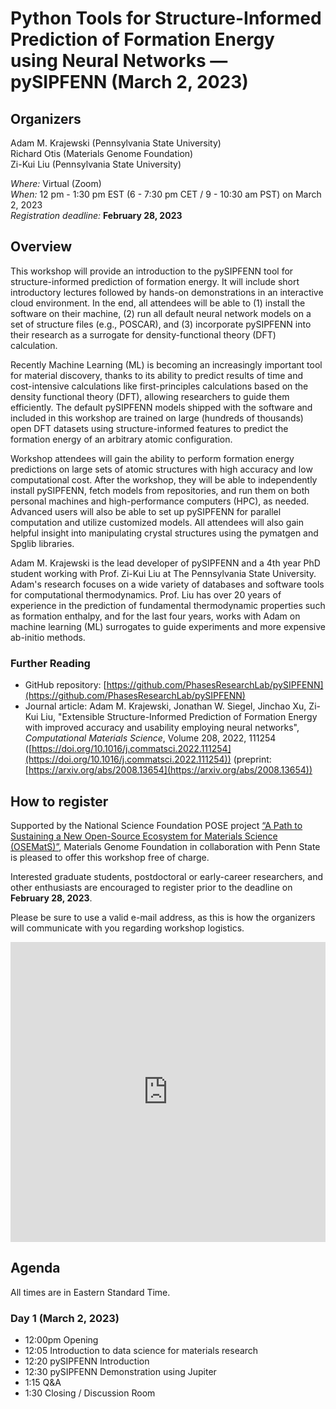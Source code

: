 # Python Tools for Structure-Informed Prediction of Formation Energy using Neural Networks ⁠— pySIPFENN (March 2, 2023)

## Organizers

Adam M. Krajewski (Pennsylvania State University)<br>
Richard Otis (Materials Genome Foundation)<br>
Zi-Kui Liu (Pennsylvania State University)<br>

*Where:* Virtual (Zoom)<br>
*When:* 12 pm - 1:30 pm EST (6 - 7:30 pm CET / 9 - 10:30 am PST) on March 2, 2023<br>
*Registration deadline:* **February 28, 2023**<br>

## Overview
This workshop will provide an introduction to the pySIPFENN tool for structure-informed prediction of formation energy. It will include short introductory lectures followed by hands-on demonstrations in an interactive cloud environment. In the end, all attendees will be able to (1) install the software on their machine, (2) run all default neural network models on a set of structure files (e.g., POSCAR), and (3) incorporate pySIPFENN into their research as a surrogate for density-functional theory (DFT) calculation.

Recently Machine Learning (ML) is becoming an increasingly important tool for material discovery, thanks to its ability to predict results of time and cost-intensive calculations like first-principles calculations based on the density functional theory (DFT), allowing researchers to guide them efficiently. The default pySIPFENN models shipped with the software and included in this workshop are trained on large (hundreds of thousands) open DFT datasets using structure-informed features to predict the formation energy of an arbitrary atomic configuration.

Workshop attendees will gain the ability to perform formation energy predictions on large sets of atomic structures with high accuracy and low computational cost. After the workshop, they will be able to independently install pySIPFENN, fetch models from repositories, and run them on both personal machines and high-performance computers (HPC), as needed. Advanced users will also be able to set up pySIPFENN for parallel computation and utilize customized models. All attendees will also gain helpful insight into manipulating crystal structures using the pymatgen and Spglib libraries.
 
Adam M. Krajewski is the lead developer of pySIPFENN and a 4th year PhD student working with Prof. Zi-Kui Liu at The Pennsylvania State University. Adam's research focuses on a wide variety of databases and software tools for computational thermodynamics. Prof. Liu has over 20 years of experience in the prediction of fundamental thermodynamic properties such as formation enthalpy, and for the last four years, works with Adam on machine learning (ML) surrogates to guide experiments and more expensive ab-initio methods.

### Further Reading
- GitHub repository: [https://github.com/PhasesResearchLab/pySIPFENN](https://github.com/PhasesResearchLab/pySIPFENN)
- Journal article: Adam M. Krajewski, Jonathan W. Siegel, Jinchao Xu, Zi-Kui Liu, "Extensible Structure-Informed Prediction of Formation Energy with improved accuracy and usability employing neural networks", _Computational Materials Science_, Volume 208, 2022, 111254 ([https://doi.org/10.1016/j.commatsci.2022.111254](https://doi.org/10.1016/j.commatsci.2022.111254)) (preprint: [https://arxiv.org/abs/2008.13654](https://arxiv.org/abs/2008.13654))

## How to register

Supported by the National Science Foundation POSE project [“A Path to Sustaining a New Open-Source Ecosystem for Materials Science (OSEMatS)”](https://nsf.gov/awardsearch/showAward?AWD_ID=2229690), Materials Genome Foundation in collaboration with Penn State is pleased to offer this workshop free of charge.

Interested graduate students, postdoctoral or early-career researchers, and other enthusiasts are encouraged to register prior to the deadline on **February 28, 2023**.

Please be sure to use a valid e-mail address, as this is how the organizers will communicate with you regarding workshop logistics.

<iframe width="640px" height="480px" src="https://forms.office.com/Pages/ResponsePage.aspx?id=RLeuyWtJAEuC1Ashm360Z-dvlOkLGftPnT-_UkbEKbxUQUdLT0U4RUFUSUs4NE5LMjNLUEVaT0sxNS4u&embed=true" frameborder="0" marginwidth="0" marginheight="0" style="border: none; max-width:100%; max-height:100vh" allowfullscreen webkitallowfullscreen mozallowfullscreen msallowfullscreen> </iframe>

## Agenda
All times are in Eastern Standard Time.
### Day 1 (March 2, 2023)
- 12:00pm Opening
- 12:05 Introduction to data science for materials research
- 12:20 pySIPFENN Introduction
- 12:30 pySIPFENN Demonstration using Jupiter
- 1:15 Q&A
- 1:30 Closing / Discussion Room
